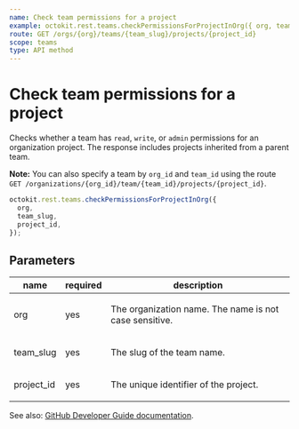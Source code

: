 ```yaml
---
name: Check team permissions for a project
example: octokit.rest.teams.checkPermissionsForProjectInOrg({ org, team_slug, project_id })
route: GET /orgs/{org}/teams/{team_slug}/projects/{project_id}
scope: teams
type: API method
---
```


# Check team permissions for a project

Checks whether a team has `read`, `write`, or `admin` permissions for an organization project. The response includes projects inherited from a parent team.

**Note:** You can also specify a team by `org_id` and `team_id` using the route `GET /organizations/{org_id}/team/{team_id}/projects/{project_id}`.

```js
octokit.rest.teams.checkPermissionsForProjectInOrg({
  org,
  team_slug,
  project_id,
});
```

## Parameters

<table>
  <thead>
    <tr>
      <th>name</th>
      <th>required</th>
      <th>description</th>
    </tr>
  </thead>
  <tbody>
    <tr><td>org</td><td>yes</td><td>

The organization name. The name is not case sensitive.

</td></tr>
<tr><td>team_slug</td><td>yes</td><td>

The slug of the team name.

</td></tr>
<tr><td>project_id</td><td>yes</td><td>

The unique identifier of the project.

</td></tr>
  </tbody>
</table>

See also: [GitHub Developer Guide documentation](https://docs.github.com/enterprise-cloud@latest//rest/reference/teams#check-team-permissions-for-a-project).
